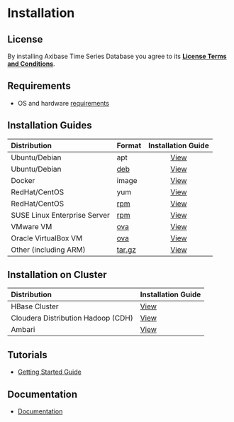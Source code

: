 # Installation

## License

By installing Axibase Time Series Database you agree to its **[License Terms and Conditions](https://axibase.com/wp-content/uploads/2014/12/ATSD-Community-Edition-Software-License.pdf)**.

## Requirements

* OS and hardware [requirements](/administration/requirements.md)

## Installation Guides

| **Distribution** | **Format** | **Installation Guide** |
| :--- | --- | :---: |
| Ubuntu/Debian | apt | [View](ubuntu-debian-apt.md)|
| Ubuntu/Debian  | [deb](https://axibase.com/public/atsd_ce_deb_latest.htm) | [View](ubuntu-debian-deb.md) |
| Docker | image | [View](docker.md)|
| RedHat/CentOS| yum | [View](redhat-centos-yum.md)|
| RedHat/CentOS| [rpm](https://axibase.com/public/atsd_ce_rpm_latest.htm) | [View](redhat-centos-rpm.md)|
| SUSE Linux Enterprise Server | [rpm](https://axibase.com/public/atsd_ce_rpm_latest.htm)   | [View](sles-rpm.md)|
| VMware VM  | [ova](https://axibase.com/public/atsd_ce.ova)  | [View](vmware-esxi-server-vsphere.md)|
| Oracle VirtualBox VM | [ova](https://axibase.com/public/atsd_ce.ova)  | [View](virtualbox.md)|
| Other (including ARM) | [tar.gz](https://axibase.com/public/atsd_ce_distrib_latest.htm) | [View](other-distributions.md)|

## Installation on Cluster

| **Distribution** | **Installation Guide** |
| :--- | :--- |
| HBase Cluster | [View](hbase-cluster.md)|
| Cloudera Distribution Hadoop (CDH)  | [View](cloudera.md) |
| Ambari  | [View](ambari.md) |

## Tutorials

* [Getting Started Guide](/tutorials/getting-started.md)

## Documentation

* [Documentation](/README.md#axibase-time-series-database-documentation)
